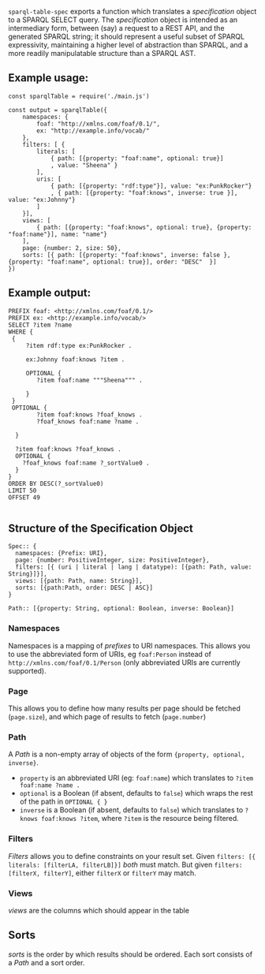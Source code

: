 `sparql-table-spec` exports a function which translates a _specification_ object to a SPARQL SELECT query.
The _specification_ object is intended as an intermediary form, between (say) a request to a REST API, and the generated SPARQL string; it should represent a useful subset of SPARQL expressivity, maintaining a higher level of abstraction than SPARQL, and a more readily manipulatable structure than a SPARQL AST.

## Example usage:

```
const sparqlTable = require('./main.js')

const output = sparqlTable({
    namespaces: {
        foaf: "http://xmlns.com/foaf/0.1/",
        ex: "http://example.info/vocab/"
    },
    filters: [ {
        literals: [
            { path: [{property: "foaf:name", optional: true}]
            , value: "Sheena" }
        ],
        uris: [
            { path: [{property: "rdf:type"}], value: "ex:PunkRocker"}
            , { path: [{property: "foaf:knows", inverse: true }], value: "ex:Johnny"}
        ]
    }],
    views: [
        { path: [{property: "foaf:knows", optional: true}, {property: "foaf:name"}], name: "name"}
    ],
    page: {number: 2, size: 50},
    sorts: [{ path: [{property: "foaf:knows", inverse: false }, {property: "foaf:name", optional: true}], order: "DESC"  }]
})
```

## Example output:

```
PREFIX foaf: <http://xmlns.com/foaf/0.1/>
PREFIX ex: <http://example.info/vocab/>
SELECT ?item ?name
WHERE {
 { 
     ?item rdf:type ex:PunkRocker .
	    
     ex:Johnny foaf:knows ?item .
	    
     OPTIONAL {
	    ?item foaf:name """Sheena""" .
	    
     } 
 }
 OPTIONAL {
	    ?item foaf:knows ?foaf_knows .
	    ?foaf_knows foaf:name ?name .
	    
  }
 
  ?item foaf:knows ?foaf_knows .
  OPTIONAL {
    ?foaf_knows foaf:name ?_sortValue0 .	    
  } 
}
ORDER BY DESC(?_sortValue0)
LIMIT 50
OFFSET 49
 

```

## Structure of the Specification Object

```
Spec:: {
  namespaces: {Prefix: URI},
  page: {number: PositiveInteger, size: PositiveInteger},
  filters: [{ (uri | literal | lang | datatype): [{path: Path, value: String}]}],
  views: [{path: Path, name: String}],
  sorts: [{path:Path, order: DESC | ASC}]
}
 
Path:: [{property: String, optional: Boolean, inverse: Boolean}]

```

### Namespaces

Namespaces is a mapping of _prefixes_ to URI namespaces. This allows you to use the abbreviated form of URIs, eg `foaf:Person` instead of `http://xmlns.com/foaf/0.1/Person` (only abbreviated URIs are currently supported).

### Page

This allows you to define how many results per page should be fetched (`page.size`), and which page of results to fetch (`page.number`)

### Path

A _Path_ is a non-empty array of objects of the form `{property, optional, inverse}`. 

- `property` is an abbreviated URI (eg: `foaf:name`) which translates to `?item foaf:name ?name .`
- `optional` is a Boolean (if absent, defaults to `false`) which wraps the rest of the path in `OPTIONAL { }`
- `inverse` is a Boolean (if absent, defaults to `false`) which translates to `?knows foaf:knows ?item`, where `?item` is the resource being filtered.


### Filters

_Filters_ allows you to define constraints on your result set. Given `filters: [{ literals: [filterLA, filterLB]}]` _both_ must match.
But given `filters: [filterX, filterY]`, either `filterX` or `filterY` may match.

### Views
_views_ are the columns which should appear in the table

## Sorts

_sorts_ is the order by which results should be ordered. Each sort consists of a _Path_ and a sort order.
